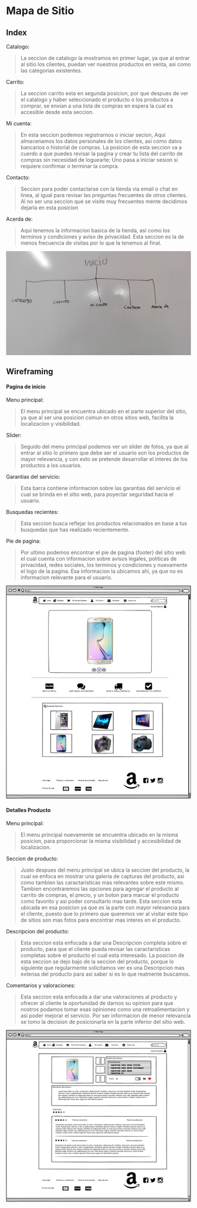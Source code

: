 # Mapa de Sitio

## Index

Catalogo:
> La seccion de catalogo la mostramos en primer lugar, ya que al entrar al sitio los clientes, puedan ver nuestros productos en venta, asi como las categorias existentes.

Carrito:
> La seccion carrito esta en segunda posicion, por que despues de ver el catalogo y haber seleccionado el producto o los productos a comprar, se envian a una lista de compras en espera la cual es accesible desde esta seccion.

Mi cuenta:
> En esta seccion podemos registrarnos o iniciar secion, Aqui almacenamos los datos personales de los clientes, asi como datos bancarios o historial de compras. La posicion de esta seccion va a cuerdo a que puedes revisar la pagina y crear tu lista del carrito de compras sin necesidad de loguearte; Uno pasa a iniciar sesion si requiere confirmar o terminar la compra.

Contacto:

> Seccion para poder contactarse con la tienda via email o chat en linea, al igual para revisar las preguntas frecuentes de otros clientes. Al no ser una seccion que se visite muy frecuentes mente decidimos dejarla en esta posicion

Acerda de:
> Aqui tenemos la informacion basica de la tienda, asi como los terminos y condiciones y aviso de privacidad. Esta seccion es la de menos frecuencia de visitas por lo que la tenemos al final.


![Mapa de Sitio](images/sitemap.jpg)

## Wireframing

#### Pagina de inicio

Menu principal:
>El menu principal se encuentra ubicado en el parte superior del sitio, ya que al ser una posicion comun en otros sitios web, facilita la localizacion y visibilidad.

Slider:
> Seguido del menu principal podemos ver un slider de fotos, ya que al entrar al sitio lo primero que debe ser el usuario son los productos de mayor relevancia, y con esto se pretende desarrollar el interes de los productos a los usuarios.

Garantias del servicio:
> Esta barra contiene informacion sobre las garantias del servicio el cual se brinda en el sitio web, para poyectar seguridad hacia el usuario.

Busquedas recientes:
> Esta seccion busca reflejar los productos relacionados en base a tus busquedas que has realizado recientemente.

Pie de pagina:
> Por ultimo podemos encontrar el pie de pagina (footer) del sitio web el cual cuenta con informacion sobre avisos legales, politicas de privacidad, redes sociales, los terminos y condiciones y nuevamente el logo de la pagina. Esa informacion la ubicamos ahi, ya que no es informacion relevante para el usuario.


![Pagina de inicio](images/index.png)

#### Detalles Producto

Menu principal:
>El menu principal nuevamente se encuentra ubicado en la misma posicion, para proporcionar la misma visibilidad y accesibilidad de localizacion.

Seccion de producto:
> Justo despues del menu principal se ubica la seccion del producto, la cual se enfoca en mostrar una galeria de capturas del producto, asi como tambien las caractaristicas mas relevantes sobre este mismo. Tambien encontraremos las opciones para agregar el producto al carrito de compras, el precio, y un boton para marcar el producto como favorito y asi poder consultarlo mas tarde. Esta seccion esta ubicada en esa posicion ya que es la parte con mayor relevancia para el cliente, puesto que lo primero que queremos ver al visitar este tipo de sitios son mas fotos para encontrar mas interes en el producto.

Descripcion del producto:
> Esta seccion esta enfocada a dar una Descripcion completa sobre el producto, para que el cliente pueda revisar las caractaristicas completas sobre el producto el cual esta interesado. La posicion de esta seccion se dejo bajo de la seccion del producto, porque lo siguiente que regularmente solicitamos ver es una Descripcion mas extensa del producto para asi saber si es lo que realmente buscamos.

Comentarios y valoraciones:
>Esta seccion esta enfocada a dar una valoraciones al producto y ofrecer al cliente la oportunidad de darnos su opinion para que nostros podamos tomar esas opiniones como una retroalimentacion y asi poder mejorar el servicio. Por ser informacion de menor relevancia se tomo la decision de posicionarla en la parte inferior del sitio web.


![Pagina de producto](images/producto.png)
